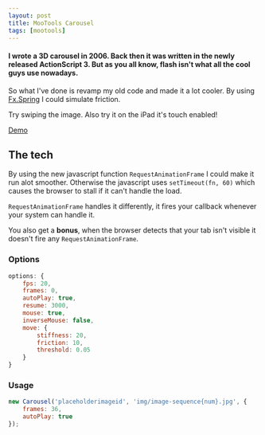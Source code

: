 ```yaml
---
layout: post
title: MooTools Carousel
tags: [mootools]
---
```

#### I wrote a 3D carousel in 2006. Back then it was written in the newly released ActionScript 3. But as you all know, flash isn't what all the cool guys use nowadays.

So what I've done is revamp my old code and made it a lot cooler. By using [Fx.Spring](https://github.com/clau/Fx.Spring/ "MooTools Fx.Spring") I could simulate friction.

Try swiping the image. Also try it on the iPad it's touch enabled!

<nav class="actions">
<a class="button" href="/labs/carousel/">Demo</a>
</nav>

## The tech
By using the new javascript function `RequestAnimationFrame` I could make it run alot smoother. Otherwise the javascript uses `setTimeout(fn, 60)` which causes the browser to stall if it can't handle the load.

`RequestAnimationFrame` handles it differently, it fires your callback whenever your system can handle it.

You also get a **bonus**, when the browser detects that your tab isn't visible it doesn't fire any `RequestAnimationFrame`.

### Options
```javascript
options: {
	fps: 20,
	frames: 0,
	autoPlay: true,
	resume: 3000,
	mouse: true,
	inverseMouse: false,
	move: {
		stiffness: 20,
		friction: 10,
		threshold: 0.05
	}
}
```

### Usage
```javascript
new Carousel('placeholderimageid', 'img/image-sequence{num}.jpg', {
	frames: 36,
	autoPlay: true
});
```
